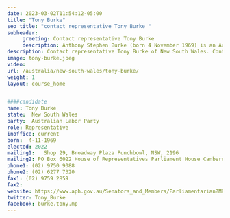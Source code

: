 ```yaml
---
date: 2023-03-02T11:54:12-05:00
title: "Tony Burke"
seo_title: "contact representative Tony Burke "
subheader:
     greeting: Contact representative Tony Burke
     description: Anthony Stephen Burke (born 4 November 1969) is an Australian politician serving as Leader of the House, Minister for Employment and Workplace Relations and Minister for the Arts since 2022. He is a member of the Australian Labor Party (ALP), and has served as member of parliament (MP) for Watson since 2004. He held cabinet positions in the governments of Kevin Rudd and Julia Gillard from 2007 to 2013.
description: Contact representative Tony Burke of New South Wales. Contact information for Tony Burke includes email address, phone number, and mailing address.
image: tony-burke.jpeg
video:
url: /australia/new-south-wales/tony-burke/
weight: 1
layout: course_home


####candidate
name: Tony Burke
state:	New South Wales
party:	Australian Labor Party
role: Representative
inoffice: current
born:  4-11-1969
elected: 2022
mailing1:	Shop 29, Broadway Plaza Punchbowl, NSW, 2196
mailing2: PO Box 6022 House of Representatives Parliament House Canberra ACT 2600
phone1:	(02) 9750 9088
phone2: (02) 6277 7320
fax1: (02) 9759 2859
fax2:
website: https://www.aph.gov.au/Senators_and_Members/Parliamentarian?MPID=DYW
twitter: Tony_Burke
facebook: burke.tony.mp
---
```

